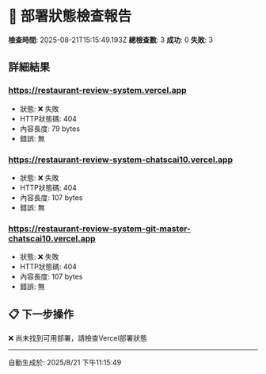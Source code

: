 # 🚀 部署狀態檢查報告

**檢查時間**: 2025-08-21T15:15:49.193Z
**總檢查數**: 3
**成功**: 0
**失敗**: 3

## 詳細結果


### https://restaurant-review-system.vercel.app
- 狀態: ❌ 失敗
- HTTP狀態碼: 404
- 內容長度: 79 bytes
- 錯誤: 無


### https://restaurant-review-system-chatscai10.vercel.app
- 狀態: ❌ 失敗
- HTTP狀態碼: 404
- 內容長度: 107 bytes
- 錯誤: 無


### https://restaurant-review-system-git-master-chatscai10.vercel.app
- 狀態: ❌ 失敗
- HTTP狀態碼: 404
- 內容長度: 107 bytes
- 錯誤: 無


## 📋 下一步操作

❌ 尚未找到可用部署，請檢查Vercel部署狀態

---
自動生成於: 2025/8/21 下午11:15:49
